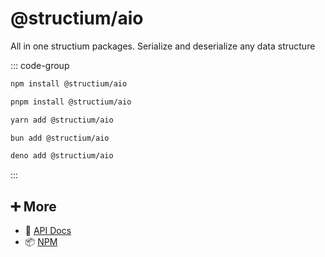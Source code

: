 # @structium/aio

All in one structium packages. Serialize and deserialize any data structure

::: code-group

```bash [npm]
npm install @structium/aio
```

```bash [pnpm]
pnpm install @structium/aio
```

```bash [yarn]
yarn add @structium/aio
```

```bash [bun]
bun add @structium/aio
```

```bash [deno]
deno add @structium/aio
```

:::

## ➕ More

- 📖 [API Docs](api.md)
- 📦 [NPM](https://www.npmjs.com/package/@structium/aio)
